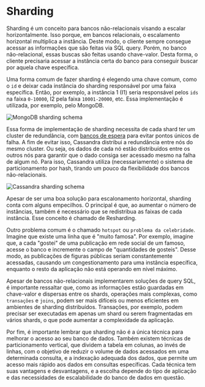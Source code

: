 # Sharding

Sharding é um conceito para bancos não-relacionais visando a escalar horizontalmente. Isso porque, em bancos relacionais, o escalamento horizontal multiplica a instância. Deste modo, o cliente sempre consegue acessar as informações que são feitas via SQL query. Porém, no banco não-relacional, essas buscas são feitas usando chave-valor. Desta forma, o cliente precisaria acessar a instância certa do banco para conseguir buscar por aquela chave específica.

Uma forma comum de fazer sharding é elegendo uma chave comum, como o `id` e deixar cada instância do sharding responsável por uma faixa específica. Então, por exemplo, a instância 1 (I1) seria responsável pelos `ids` na faixa `0-10000`, I2 pela faixa `10001-20000`, etc. Essa implementação é utilizada, por exemplo, pelo MongoDB.

![MongoDB sharding schema](https://www.mongodb.com/docs/manual/images/sharded-cluster-production-architecture.bakedsvg.svg "MongoDB sharding schema")

Essa forma de implementação de sharding necessita de cada shard ter um cluster de redundância, com [bancos de espera](stand-by-types.md) para evitar pontos únicos de falha. A fim de evitar isso, Cassandra distribui a redundância entre nós do mesmo cluster. Ou seja, os dados de cada nó estão distribuídos entre os outros nós para garantir que o dado consiga ser acessado mesmo na falha de algum nó. Para isso, Cassandra utiliza (necessariamente) o sistema de particionamento por hash, tirando um pouco da flexibilidade dos bancos não-relacionais.

![Cassandra sharding schema](https://webimages.mongodb.com/_com_assets/cms/l0k25cjrgl94wfmmb-image5.png?auto=format%252Ccompress "Cassandra sharding schema")

Apesar de ser uma boa solução para escalonamento horizontal, sharding conta com alguns empecilhos. O principal é que, ao aumentar o número de instâncias, também é necessário que se redistribua as faixas de cada instância. Esse conceito é chamado de Resharding.

Outro problema comum é o chamado `hotspot` ou `problema da celebridade`. Imagine que existe uma linha que é "muito famosa". Por exemplo, imagine que, a cada "gostei" de uma publicação em rede social de um famoso, acesse o banco e incremente o campo de "quantidades de gosteis". Desse modo, as publicações de figuras públicas seriam constantemente acessadas, causando um congestionamento para uma instância específica, enquanto o resto da aplicação não está operando em nível máximo.

Apesar de bancos não-relacionais implementarem soluções de query SQL, é importante ressaltar que, como as informações estão guardadas em chave-valor e dispersas entre os shards, operações mais complexas, como `transações` e `joins`, podem ser mais difíceis ou menos eficientes em ambientes de sharding distribuídos. Transações, por exemplo, podem precisar ser executadas em apenas um shard ou serem fragmentadas em vários shards, o que pode aumentar a complexidade da aplicação.

Por fim, é importante lembrar que sharding não é a única técnica para melhorar o acesso ao seu banco de dados. Também existem técnicas de particionamento vertical, que dividem a tabela em colunas, ao invés de linhas, com o objetivo de reduzir o volume de dados acessados em uma determinada consulta, e a indexação adequada dos dados, que permite um acesso mais rápido aos dados em consultas específicas. Cada técnica tem suas vantagens e desvantagens, e a escolha depende do tipo de aplicação e das necessidades de escalabilidade do banco de dados em questão.
